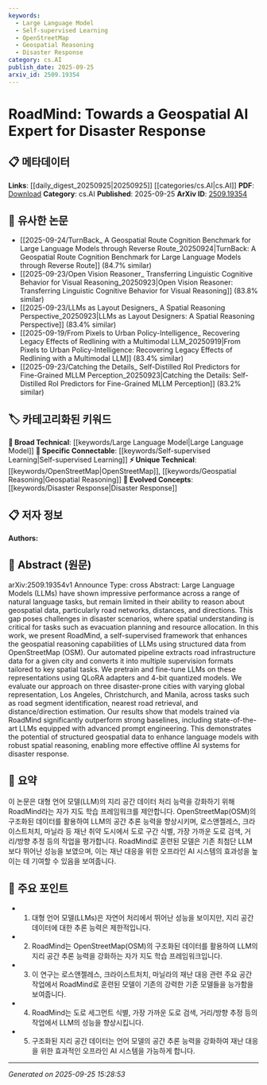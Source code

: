 ```yaml
---
keywords:
  - Large Language Model
  - Self-supervised Learning
  - OpenStreetMap
  - Geospatial Reasoning
  - Disaster Response
category: cs.AI
publish_date: 2025-09-25
arxiv_id: 2509.19354
---
```


<!-- KEYWORD_LINKING_METADATA:
{
  "processed_timestamp": "2025-09-25T15:28:53.904618",
  "vocabulary_version": "1.0",
  "selected_keywords": [
    "Large Language Model",
    "Self-supervised Learning",
    "OpenStreetMap",
    "Geospatial Reasoning",
    "Disaster Response"
  ],
  "rejected_keywords": [],
  "similarity_scores": {
    "Large Language Model": 0.85,
    "Self-supervised Learning": 0.78,
    "OpenStreetMap": 0.8,
    "Geospatial Reasoning": 0.82,
    "Disaster Response": 0.77
  },
  "extraction_method": "AI_prompt_based",
  "budget_applied": true,
  "candidates_json": {
    "candidates": [
      {
        "surface": "Large Language Models",
        "canonical": "Large Language Model",
        "aliases": [
          "LLMs"
        ],
        "category": "broad_technical",
        "rationale": "Large Language Models are central to the paper's methodology and connect to numerous related works in AI.",
        "novelty_score": 0.45,
        "connectivity_score": 0.9,
        "specificity_score": 0.65,
        "link_intent_score": 0.85
      },
      {
        "surface": "Self-supervised framework",
        "canonical": "Self-supervised Learning",
        "aliases": [
          "self-supervised approach"
        ],
        "category": "specific_connectable",
        "rationale": "The self-supervised framework is a key innovation in the paper, enhancing geospatial reasoning.",
        "novelty_score": 0.68,
        "connectivity_score": 0.75,
        "specificity_score": 0.8,
        "link_intent_score": 0.78
      },
      {
        "surface": "OpenStreetMap",
        "canonical": "OpenStreetMap",
        "aliases": [
          "OSM"
        ],
        "category": "unique_technical",
        "rationale": "OpenStreetMap data is crucial for the geospatial reasoning tasks discussed in the paper.",
        "novelty_score": 0.7,
        "connectivity_score": 0.65,
        "specificity_score": 0.85,
        "link_intent_score": 0.8
      },
      {
        "surface": "Geospatial reasoning",
        "canonical": "Geospatial Reasoning",
        "aliases": [
          "spatial reasoning"
        ],
        "category": "unique_technical",
        "rationale": "Geospatial reasoning is the primary focus of the paper, linking to disaster response applications.",
        "novelty_score": 0.72,
        "connectivity_score": 0.7,
        "specificity_score": 0.88,
        "link_intent_score": 0.82
      },
      {
        "surface": "Disaster response",
        "canonical": "Disaster Response",
        "aliases": [
          "emergency response"
        ],
        "category": "evolved_concepts",
        "rationale": "Disaster response is the application domain of the research, connecting to broader societal impacts.",
        "novelty_score": 0.6,
        "connectivity_score": 0.78,
        "specificity_score": 0.75,
        "link_intent_score": 0.77
      }
    ],
    "ban_list_suggestions": [
      "method",
      "performance",
      "evaluation"
    ]
  },
  "decisions": [
    {
      "candidate_surface": "Large Language Models",
      "resolved_canonical": "Large Language Model",
      "decision": "linked",
      "scores": {
        "novelty": 0.45,
        "connectivity": 0.9,
        "specificity": 0.65,
        "link_intent": 0.85
      }
    },
    {
      "candidate_surface": "Self-supervised framework",
      "resolved_canonical": "Self-supervised Learning",
      "decision": "linked",
      "scores": {
        "novelty": 0.68,
        "connectivity": 0.75,
        "specificity": 0.8,
        "link_intent": 0.78
      }
    },
    {
      "candidate_surface": "OpenStreetMap",
      "resolved_canonical": "OpenStreetMap",
      "decision": "linked",
      "scores": {
        "novelty": 0.7,
        "connectivity": 0.65,
        "specificity": 0.85,
        "link_intent": 0.8
      }
    },
    {
      "candidate_surface": "Geospatial reasoning",
      "resolved_canonical": "Geospatial Reasoning",
      "decision": "linked",
      "scores": {
        "novelty": 0.72,
        "connectivity": 0.7,
        "specificity": 0.88,
        "link_intent": 0.82
      }
    },
    {
      "candidate_surface": "Disaster response",
      "resolved_canonical": "Disaster Response",
      "decision": "linked",
      "scores": {
        "novelty": 0.6,
        "connectivity": 0.78,
        "specificity": 0.75,
        "link_intent": 0.77
      }
    }
  ]
}
-->

# RoadMind: Towards a Geospatial AI Expert for Disaster Response

## 📋 메타데이터

**Links**: [[daily_digest_20250925|20250925]] [[categories/cs.AI|cs.AI]]
**PDF**: [Download](https://arxiv.org/pdf/2509.19354.pdf)
**Category**: cs.AI
**Published**: 2025-09-25
**ArXiv ID**: [2509.19354](https://arxiv.org/abs/2509.19354)

## 🔗 유사한 논문
- [[2025-09-24/TurnBack_ A Geospatial Route Cognition Benchmark for Large Language Models through Reverse Route_20250924|TurnBack: A Geospatial Route Cognition Benchmark for Large Language Models through Reverse Route]] (84.7% similar)
- [[2025-09-23/Open Vision Reasoner_ Transferring Linguistic Cognitive Behavior for Visual Reasoning_20250923|Open Vision Reasoner: Transferring Linguistic Cognitive Behavior for Visual Reasoning]] (83.8% similar)
- [[2025-09-23/LLMs as Layout Designers_ A Spatial Reasoning Perspective_20250923|LLMs as Layout Designers: A Spatial Reasoning Perspective]] (83.4% similar)
- [[2025-09-19/From Pixels to Urban Policy-Intelligence_ Recovering Legacy Effects of Redlining with a Multimodal LLM_20250919|From Pixels to Urban Policy-Intelligence: Recovering Legacy Effects of Redlining with a Multimodal LLM]] (83.4% similar)
- [[2025-09-23/Catching the Details_ Self-Distilled RoI Predictors for Fine-Grained MLLM Perception_20250923|Catching the Details: Self-Distilled RoI Predictors for Fine-Grained MLLM Perception]] (83.2% similar)

## 🏷️ 카테고리화된 키워드
**🧠 Broad Technical**: [[keywords/Large Language Model|Large Language Model]]
**🔗 Specific Connectable**: [[keywords/Self-supervised Learning|Self-supervised Learning]]
**⚡ Unique Technical**: [[keywords/OpenStreetMap|OpenStreetMap]], [[keywords/Geospatial Reasoning|Geospatial Reasoning]]
**🚀 Evolved Concepts**: [[keywords/Disaster Response|Disaster Response]]

## 📋 저자 정보

**Authors:** 

## 📄 Abstract (원문)

arXiv:2509.19354v1 Announce Type: cross 
Abstract: Large Language Models (LLMs) have shown impressive performance across a range of natural language tasks, but remain limited in their ability to reason about geospatial data, particularly road networks, distances, and directions. This gap poses challenges in disaster scenarios, where spatial understanding is critical for tasks such as evacuation planning and resource allocation. In this work, we present RoadMind, a self-supervised framework that enhances the geospatial reasoning capabilities of LLMs using structured data from OpenStreetMap (OSM). Our automated pipeline extracts road infrastructure data for a given city and converts it into multiple supervision formats tailored to key spatial tasks. We pretrain and fine-tune LLMs on these representations using QLoRA adapters and 4-bit quantized models. We evaluate our approach on three disaster-prone cities with varying global representation, Los Angeles, Christchurch, and Manila, across tasks such as road segment identification, nearest road retrieval, and distance/direction estimation. Our results show that models trained via RoadMind significantly outperform strong baselines, including state-of-the-art LLMs equipped with advanced prompt engineering. This demonstrates the potential of structured geospatial data to enhance language models with robust spatial reasoning, enabling more effective offline AI systems for disaster response.

## 📝 요약

이 논문은 대형 언어 모델(LLM)의 지리 공간 데이터 처리 능력을 강화하기 위해 RoadMind라는 자가 지도 학습 프레임워크를 제안합니다. OpenStreetMap(OSM)의 구조화된 데이터를 활용하여 LLM의 공간 추론 능력을 향상시키며, 로스앤젤레스, 크라이스트처치, 마닐라 등 재난 취약 도시에서 도로 구간 식별, 가장 가까운 도로 검색, 거리/방향 추정 등의 작업을 평가합니다. RoadMind로 훈련된 모델은 기존 최첨단 LLM보다 뛰어난 성능을 보였으며, 이는 재난 대응을 위한 오프라인 AI 시스템의 효과성을 높이는 데 기여할 수 있음을 보여줍니다.

## 🎯 주요 포인트

- 1. 대형 언어 모델(LLMs)은 자연어 처리에서 뛰어난 성능을 보이지만, 지리 공간 데이터에 대한 추론 능력은 제한적입니다.
- 2. RoadMind는 OpenStreetMap(OSM)의 구조화된 데이터를 활용하여 LLM의 지리 공간 추론 능력을 강화하는 자가 지도 학습 프레임워크입니다.
- 3. 이 연구는 로스앤젤레스, 크라이스트처치, 마닐라의 재난 대응 관련 주요 공간 작업에서 RoadMind로 훈련된 모델이 기존의 강력한 기준 모델들을 능가함을 보여줍니다.
- 4. RoadMind는 도로 세그먼트 식별, 가장 가까운 도로 검색, 거리/방향 추정 등의 작업에서 LLM의 성능을 향상시킵니다.
- 5. 구조화된 지리 공간 데이터는 언어 모델의 공간 추론 능력을 강화하여 재난 대응을 위한 효과적인 오프라인 AI 시스템을 가능하게 합니다.


---

*Generated on 2025-09-25 15:28:53*